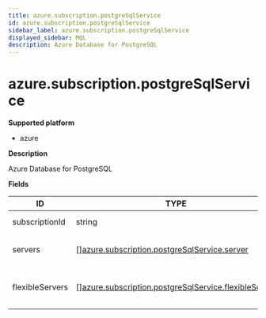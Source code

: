 ```yaml
---
title: azure.subscription.postgreSqlService
id: azure.subscription.postgreSqlService
sidebar_label: azure.subscription.postgreSqlService
displayed_sidebar: MQL
description: Azure Database for PostgreSQL
---
```


# azure.subscription.postgreSqlService

**Supported platform**

- azure

**Description**

Azure Database for PostgreSQL

**Fields**

| ID              | TYPE                                                                                                                    | DESCRIPTION                         |
| --------------- | ----------------------------------------------------------------------------------------------------------------------- | ----------------------------------- |
| subscriptionId  | string                                                                                                                  | Subscription identifier             |
| servers         | &#91;&#93;[azure.subscription.postgreSqlService.server](azure.subscription.postgresqlservice.server.md)                 | List of PostgreSQL servers          |
| flexibleServers | &#91;&#93;[azure.subscription.postgreSqlService.flexibleServer](azure.subscription.postgresqlservice.flexibleserver.md) | List of PostgreSQL flexible servers |
